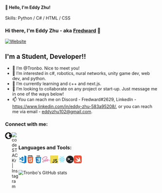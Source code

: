 #### 👋 Hello, I'm Eddy Zhu!

Skills: Python / C# / HTML / CSS

### Hi there, I'm Eddy Zhu - aka [Fredward][website] 👋

[![Website](https://img.shields.io/badge/Eddy-Zhu-brightgreen)](https://eddyzhu.netlify.app/)


## I'm a Student, Developer!!

- 👋 I’m @Tronbo. Nice to meet you!
- 👀 I’m interested in c#, robotics, nural networks, unity game dev, web dev, and python.
- 🌱 I’m currently learning and c++ and next.js.
- 💞️ I’m looking to collaborate on any project or start-up. Just message me in one of the ways below!
- 📫 You can reach me on Discord - Fredward#2629, LinkedIn - https://www.linkedin.com/in/eddy-zhu-583a95208/, or you can reach me via email - eddyzhu102@gmail.com.


### Connect with me:

[<img align="left" alt="codeSTACKr.com" width="22px" src="https://raw.githubusercontent.com/iconic/open-iconic/master/svg/globe.svg" />][website]
[<img align="left" alt="codeSTACKr | Instagram" width="22px" src="https://cdn.jsdelivr.net/npm/simple-icons@v3/icons/instagram.svg" />][instagram]

<br />

### Languages and Tools:

<img align="left" alt="Visual Studio Code" width="26px" src="https://raw.githubusercontent.com/github/explore/80688e429a7d4ef2fca1e82350fe8e3517d3494d/topics/visual-studio-code/visual-studio-code.png" />
<img align="left" alt="HTML5" width="26px" src="https://raw.githubusercontent.com/github/explore/80688e429a7d4ef2fca1e82350fe8e3517d3494d/topics/html/html.png" />
<img align="left" alt="CSS3" width="26px" src="https://raw.githubusercontent.com/github/explore/80688e429a7d4ef2fca1e82350fe8e3517d3494d/topics/css/css.png" />
<img align="left" alt="Sass" width="26px" src="https://raw.githubusercontent.com/github/explore/80688e429a7d4ef2fca1e82350fe8e3517d3494d/topics/sass/sass.png" />
<img align="left" alt="JavaScript" width="26px" src="https://raw.githubusercontent.com/github/explore/80688e429a7d4ef2fca1e82350fe8e3517d3494d/topics/javascript/javascript.png" />
<img align="left" alt="React" width="26px" src="https://raw.githubusercontent.com/github/explore/80688e429a7d4ef2fca1e82350fe8e3517d3494d/topics/react/react.png" />
<img align="left" alt="Terminal" width="26px" src="https://raw.githubusercontent.com/github/explore/80688e429a7d4ef2fca1e82350fe8e3517d3494d/topics/terminal/terminal.png" />
<img align="left" alt="Swift" width="26px" src="https://raw.githubusercontent.com/github/explore/80688e429a7d4ef2fca1e82350fe8e3517d3494d/topics/swift/swift.png" />

<br />
<br />

[website]: https://eddyzhu.netlify.app/
[instagram]: https://www.instagram.com/swikerdiddel/

![Tronbo's GitHub stats](https://github-readme-stats.vercel.app/api?username=Tronbo&show_icons=true&theme=radical)

